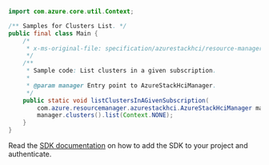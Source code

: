 ```java
import com.azure.core.util.Context;

/** Samples for Clusters List. */
public final class Main {
    /*
     * x-ms-original-file: specification/azurestackhci/resource-manager/Microsoft.AzureStackHCI/stable/2022-01-01/examples/ListClustersBySubscription.json
     */
    /**
     * Sample code: List clusters in a given subscription.
     *
     * @param manager Entry point to AzureStackHciManager.
     */
    public static void listClustersInAGivenSubscription(
        com.azure.resourcemanager.azurestackhci.AzureStackHciManager manager) {
        manager.clusters().list(Context.NONE);
    }
}
```

Read the [SDK documentation](https://github.com/Azure/azure-sdk-for-java/blob/azure-resourcemanager-azurestackhci_1.0.0-beta.2/sdk/azurestackhci/azure-resourcemanager-azurestackhci/README.md) on how to add the SDK to your project and authenticate.
